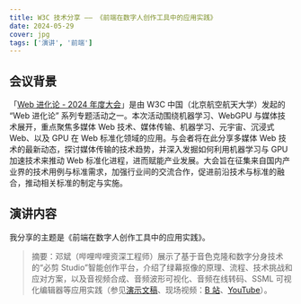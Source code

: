 ```yaml
---
title: W3C 技术分享 —— 《前端在数字人创作工具中的应用实践》
date: 2024-05-29
cover: jpg
tags: ['演讲', '前端']
---
```


## 会议背景

「[Web 进化论 - 2024 年度大会](https://www.w3.org/2024/01/webevolve-series-events/media/zh.index.html)」是由 W3C 中国（北京航空航天大学）发起的 “Web 进化论” 系列专题活动之一。本次活动围绕机器学习、WebGPU 与媒体技术展开，重点聚焦多媒体 Web 技术、媒体传输、机器学习、元宇宙、沉浸式 Web、以及 GPU 在 Web 标准化领域的应用。与会者将在此分享多媒体 Web 技术的最新动态，探讨媒体传输的技术趋势，并深入发掘如何利用机器学习与 GPU 加速技术来推动 Web 标准化进程，进而赋能产业发展。大会旨在征集来自国内产业界的技术用例与标准需求，加强行业间的交流合作，促进前沿技术与标准的融合，推动相关标准的制定与实施。

## 演讲内容

我分享的主题是《前端在数字人创作工具中的应用实践》。

> 摘要：邓斌（哔哩哔哩资深工程师）展示了基于音色克隆和数字分身技术的“必剪 Studio”智能创作平台，介绍了绿幕抠像的原理、流程、技术挑战和应对方案，以及音视频合成、音频波形可视化、音频在线转码、SSML 可视化编辑器等应用实践（参见[演示文稿](https://www.w3.org/2024/01/webevolve-series-events/media/slides/deng-bin.pdf)、现场视频：[B 站](https://www.bilibili.com/video/BV1yT421a7Eb/)、[YouTube](https://youtu.be/DbGPi54nIv4?si=Akb1pnWDyF-fjniL)）。
